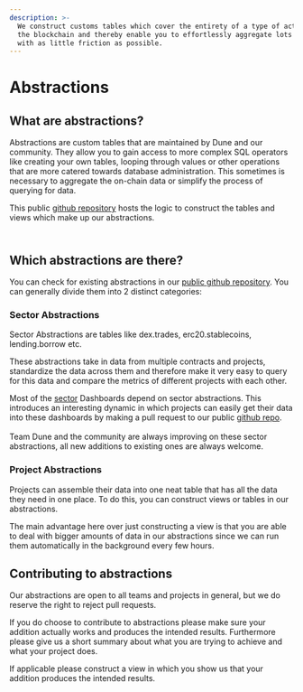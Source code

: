 ```yaml
---
description: >-
  We construct customs tables which cover the entirety of a type of activity on
  the blockchain and thereby enable you to effortlessly aggregate lots of data
  with as little friction as possible.
---
```


# Abstractions

## What are abstractions?

Abstractions are custom tables that are maintained by Dune and our community. They allow you to gain access to more complex SQL operators like creating your own tables, looping through values or other operations that are more catered towards database administration. This sometimes is necessary to aggregate the on-chain data or simplify the process of querying for data.

This public [github repository](https://github.com/duneanalytics/abstractions) hosts the logic to construct the tables and views which make up our abstractions.

\
Which abstractions are there?
-----------------------------

You can check for existing abstractions in our [public github repository](https://github.com/duneanalytics/abstractions). You can generally divide them into 2 distinct categories:&#x20;

### Sector Abstractions

Sector Abstractions are tables like dex.trades, erc20.stablecoins, lending.borrow etc.

These abstractions take in data from multiple contracts and projects, standardize the data across them and therefore make it very easy to query for this data and compare the metrics of different projects with each other.

Most of the [sector](../../about/usecases/sector-dashboards.md) Dashboards depend on sector abstractions. This introduces an interesting dynamic in which projects can easily get their data into these dashboards by making a pull request to our public [github repo](https://github.com/duneanalytics/abstractions).\
\
Team Dune and the community are always improving on these sector abstractions, all new additions to existing ones are always welcome.

### Project Abstractions

Projects can assemble their data into one neat table that has all the data they need in one place. To do this, you can construct views or tables in our abstractions.

The main advantage here over just constructing a view is that you are able to deal with bigger amounts of data in our abstractions since we can run them automatically in the background every few hours.&#x20;

## Contributing to abstractions

Our abstractions are open to all teams and projects in general, but we do reserve the right to reject pull requests.

If you do choose to contribute to abstractions please make sure your addition actually works and produces the intended results. Furthermore please give us a short summary about what you are trying to achieve and what your project does.

If applicable please construct a view in which you show us that your addition produces the intended results.
